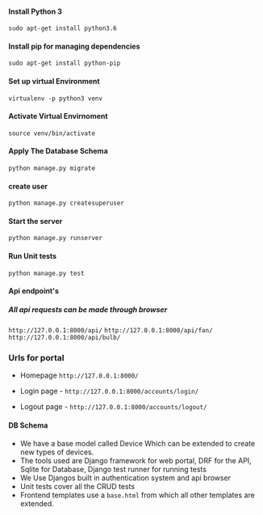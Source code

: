 #### Install Python 3
`sudo apt-get install python3.6`

#### Install pip for managing dependencies
`sudo apt-get install python-pip`

#### Set up virtual Environment
`virtualenv -p python3 venv`

#### Activate Virtual Envirnoment
`source venv/bin/activate`

#### Apply The Database Schema
`python manage.py migrate`

#### create user
`python manage.py createsuperuser`

#### Start the server
`python manage.py runserver`

#### Run Unit tests
`python manage.py test`

#### Api endpoint's

##### All api requests can be made through  browser
`http://127.0.0.1:8000/api/`
`http://127.0.0.1:8000/api/fan/`
`http://127.0.0.1:8000/api/bulb/`

### Urls for portal


- Homepage `http://127.0.0.1:8000/`

- Login page - `http://127.0.0.1:8000/accounts/login/`

- Logout page - `http://127.0.0.1:8000/accounts/logout/`

#### DB Schema

- We have a base model called Device Which can be extended to create new types of devices.
- The tools used are Django framework for web portal, DRF for the API, Sqlite for Database, Django test runner for running tests
- We Use Djangos built in authentication system and api browser
- Unit tests cover all the CRUD tests
- Frontend templates use a `base.html` from which all other templates are extended.